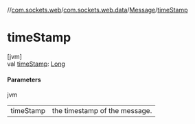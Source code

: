 //[com.sockets.web](../../../index.md)/[com.sockets.web.data](../index.md)/[Message](index.md)/[timeStamp](time-stamp.md)

# timeStamp

[jvm]\
val [timeStamp](time-stamp.md): [Long](https://kotlinlang.org/api/latest/jvm/stdlib/kotlin/-long/index.html)

#### Parameters

jvm

| | |
|---|---|
| timeStamp | the timestamp of the message. |

